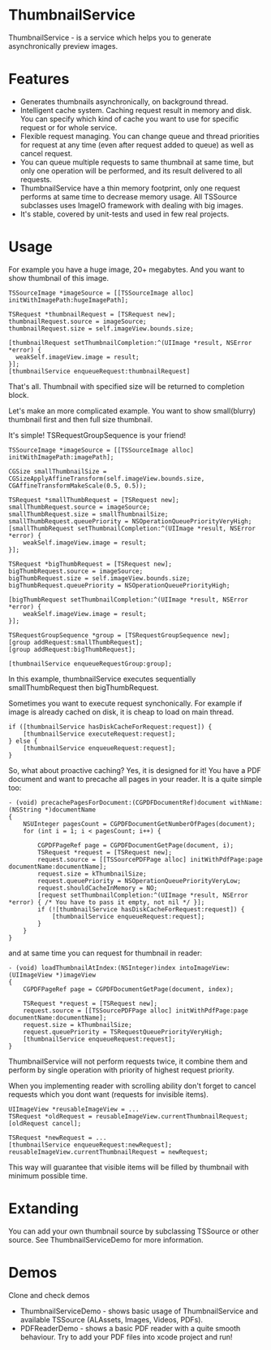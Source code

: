 ThumbnailService
================

ThumbnailService - is a service which helps you to generate asynchronically preview images.

Features
====

* Generates thumbnails asynchronically, on background thread. 
* Intelligent cache system. Caching request result in memory and disk. You can specify which kind of cache you want to use for specific request or for whole service.
* Flexible request managing. You can change queue and thread priorities for request at any time (even after request added to queue) as well as cancel request. 
* You can queue multiple requests to same thumbnail at same time, but only one operation will be performed, and its result delivered to all requests.
* ThumbnailService have a thin memory footprint, only one request performs at same time to decrease memory usage. All TSSource subclasses uses ImageIO framework with dealing with big images.
* It's stable, covered by unit-tests and used in few real projects.

Usage
====

For example you have a huge image, 20+ megabytes. And you want to show thumbnail of this image.

```objc
TSSourceImage *imageSource = [[TSSourceImage alloc] initWithImagePath:hugeImagePath];

TSRequest *thumbnailRequest = [TSRequest new];
thumbnailRequest.source = imageSource;
thumbnailRequest.size = self.imageView.bounds.size;

[thumbnailRequest setThumbnailCompletion:^(UIImage *result, NSError *error) {
  weakSelf.imageView.image = result;
}];
[thumbnailService enqueueRequest:thumbnailRequest]
```

That's all. Thumbnail with specified size will be returned to completion block.

Let's make an more complicated example. You want to show small(blurry) thumbnail first and then full size thumbnail.

It's simple! TSRequestGroupSequence is your friend!

```objc
TSSourceImage *imageSource = [[TSSourceImage alloc] initWithImagePath:imagePath];

CGSize smallThumbnailSize = CGSizeApplyAffineTransform(self.imageView.bounds.size, CGAffineTransformMakeScale(0.5, 0.5));

TSRequest *smallThumbRequest = [TSRequest new];
smallThumbRequest.source = imageSource;
smallThumbRequest.size = smallThumbnailSize;
smallThumbRequest.queuePriority = NSOperationQueuePriorityVeryHigh;
[smallThumbRequest setThumbnailCompletion:^(UIImage *result, NSError *error) {
    weakSelf.imageView.image = result;
}];

TSRequest *bigThumbRequest = [TSRequest new];
bigThumbRequest.source = imageSource;
bigThumbRequest.size = self.imageView.bounds.size;
bigThumbRequest.queuePriority = NSOperationQueuePriorityHigh;

[bigThumbRequest setThumbnailCompletion:^(UIImage *result, NSError *error) {
    weakSelf.imageView.image = result;
}];

TSRequestGroupSequence *group = [TSRequestGroupSequence new];
[group addRequest:smallThumbRequest];
[group addRequest:bigThumbRequest];

[thumbnailService enqueueRequestGroup:group];
```

In this example, thumbnailService executes sequentially smallThumbRequest then bigThumbRequest.

Sometimes you want to execute request synchonically. For example if image is already cached on disk, it is cheap to load on main thread.

```objc 
if ([thumbnailService hasDiskCacheForRequest:request]) {
    [thumbnailService executeRequest:request];
} else {
    [thumbnailService enqueueRequest:request];
}
```

So, what about proactive caching? Yes, it is designed for it!
You have a PDF document and want to precache all pages in your reader. It is a quite simple too:

```objc
- (void) precachePagesForDocument:(CGPDFDocumentRef)document withName:(NSString *)documentName
{
    NSUInteger pagesCount = CGPDFDocumentGetNumberOfPages(document);
    for (int i = 1; i < pagesCount; i++) {
        
        CGPDFPageRef page = CGPDFDocumentGetPage(document, i);
        TSRequest *request = [TSRequest new];
        request.source = [[TSSourcePDFPage alloc] initWithPdfPage:page documentName:documentName];
        request.size = kThumbnailSize;
        request.queuePriority = NSOperationQueuePriorityVeryLow;
        request.shouldCacheInMemory = NO;
        [request setThumbnailCompletion:^(UIImage *result, NSError *error) { /* You have to pass it empty, not nil */ }];
        if (![thumbnailService hasDiskCacheForRequest:request]) {
            [thumbnailService enqueueRequest:request];
        }
    }
}
```

and at same time you can request for thumbnail in reader:

```objc
- (void) loadThumbnailAtIndex:(NSInteger)index intoImageView:(UIImageView *)imageView
{
    CGPDFPageRef page = CGPDFDocumentGetPage(document, index);

    TSRequest *request = [TSRequest new];
    request.source = [[TSSourcePDFPage alloc] initWithPdfPage:page documentName:documentName];
    request.size = kThumbnailSize;
    request.queuePriority = TSRequestQueuePriorityVeryHigh;
    [thumbnailService enqueueRequest:request];
}
```

ThumbnailService will not perform requests twice, it combine them and perform by single operation with priority of highest request priority.

When you implementing reader with scrolling ability don't forget to cancel requests which you dont want (requests for invisible items).

```objc
UIImageView *reusableImageView = ...
TSRequest *oldRequest = reusableImageView.currentThumbnailRequest;
[oldRequest cancel];

TSRequest *newRequest = ...
[thumbnailService enqueueRequest:newRequest];
reusableImageView.currentThumbnailRequest = newRequest;
```
This way will guarantee that visible items will be filled by thumbnail with minimum possible time.

Extanding
====

You can add your own thumbnail source by subclassing TSSource or other source. See ThumbnailServiceDemo for more information.

Demos
====

Clone and check demos 

* ThumbnailServiceDemo - shows basic usage of ThumbnailService and available TSSource (ALAssets, Images, Videos, PDFs).
* PDFReaderDemo - shows a basic PDF reader with a quite smooth behaviour. Try to add your PDF files into xcode project and run!